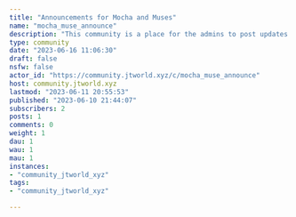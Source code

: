 ```yaml
---
title: "Announcements for Mocha and Muses" 
name: "mocha_muse_announce"
description: "This community is a place for the admins to post updates and news focusing on the instance so that nothing is left up as a surprise."
type: community
date: "2023-06-16 11:06:30"
draft: false
nsfw: false
actor_id: "https://community.jtworld.xyz/c/mocha_muse_announce"
host: community.jtworld.xyz
lastmod: "2023-06-11 20:55:53"
published: "2023-06-10 21:44:07"
subscribers: 2
posts: 1
comments: 0
weight: 1
dau: 1
wau: 1
mau: 1
instances:
- "community_jtworld_xyz"
tags: 
- "community_jtworld_xyz"

---
```

